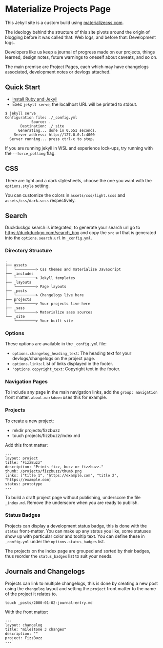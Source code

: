 # Materialize Projects Page

This Jekyll site is a custom build using [materializecss.com](https://materializecss.com).

The ideology behind the structure of this site pivots around the origin of blogging before it was called that: Web logs, and before that: Development logs.

Developers like us keep a journal of progress made on our projects, things learned, design notes, future warnings to oneself about caveats, and so on.

The main premise are Project Pages, each which may have changelogs associated, development notes or devlogs attached.

## Quick Start

* [Install Ruby and Jekyll](https://jekyllrb.com/docs/)
* Exec `jekyll serve`, the localhost URL will be printed to stdout.

```
$ jekyll serve
Configuration file: ./_config.yml
            Source: .
       Destination: ./_site
      Generating... done in 0.551 seconds.
    Server address: http://127.0.0.1:4000
  Server running... press ctrl-c to stop.
```

If you are running jekyll in WSL and experience lock-ups, try running with the `--force_polling` flag.

## CSS

There are light and a dark stylesheets, choose the one you want with the `options.style` setting.

You can customize the colors in `assets/css/light.scss` and `assets/css/dark.scss` respectively.

## Search

Duckduckgo search is integrated, to generate your search url go to https://duckduckgo.com/search_box and copy the `src` url that is generated into the `options.search.url` in `_config.yml`.

### Directory Structure

```
.
├── assets
│   └─────────> Css themes and materialize JavaScript
├── _includes
│   └─────────> Jekyll templates
├── _layouts
│   └─────────> Page layouts
├── _posts
│   └─────────> Changelogs live here
├── projects
│   └─────────> Your projects live here
├── _sass
│   └─────────> Materialize sass sources
└── _site
    └─────────> Your built site
```

### Options

These options are available in the `_config.yml` file:

* `options.changelog_heading_text`: The heading text for your devlogs/changelogs on the project page.
* `options.links`: List of links displayed in the footer.
* `'options.copyright_text`: Copyright text in the footer.

### Navigation Pages

To include any page in the main navigation links, add the `group: navigation` front matter. `about.markdown` uses this for example.

### Projects

To create a new project:

* mkdir projects/fizzbuzz
* touch projects/fizzbuzz/index.md

Add this front matter:

```
---
layout: project
title: "FizzBuzz"
description: "Prints fizz, buzz or fizzbuzz."
thumb: /projects/fizzbuzz/thumb.png
links: ["title 1", "https://example.com", "title 2", "https://example.com]
status: prototype
---
```

To build a draft project page without publishing, underscore the file `_index.md`. Remove the underscore when you are ready to publish.

### Status Badges

Projects can display a development status badge, this is done with the `status` front-matter. You can make up any status you like, some statuses show up with particular color and tooltip text. You can define these in `_config.yml` under the `options.status_badges` list.

The projects on the index page are grouped and sorted by their badges, thus reorder the `status_badges` list to suit your needs.

## Journals and Changelogs

Projects can link to multiple changelogs, this is done by creating a new post using the `changelog` layout and setting the `project` front matter to the name of the project it relates to.

```
touch _posts/2000-01-02-journal-entry.md
```

With the front matter:

```
---
layout: changelog
title: "milestone 3 changes"
description: ""
project: FizzBuzz
---
```
